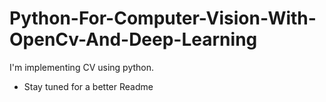 # Python-For-Computer-Vision-With-OpenCv-And-Deep-Learning
I'm implementing CV using python.
- Stay tuned for a better Readme

